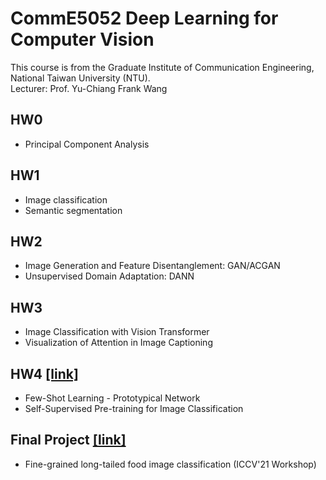 # CommE5052 Deep Learning for Computer Vision
This course is from the Graduate Institute of Communication Engineering, National Taiwan University (NTU).  
Lecturer: Prof. Yu-Chiang Frank Wang

## HW0
* Principal Component Analysis
## HW1
* Image classification
* Semantic segmentation
## HW2
* Image Generation and Feature Disentanglement: GAN/ACGAN
* Unsupervised Domain Adaptation: DANN
## HW3
* Image Classification with Vision Transformer
* Visualization of Attention in Image Captioning
## HW4 [[link]](https://github.com/r09921135/dlcv/tree/master/hw4/hw4-r09921135)
* Few-Shot Learning - Prototypical Network
* Self-Supervised Pre-training for Image Classification
## Final Project [[link]](https://github.com/r09921135/dlcv/tree/master/final/sskd)
* Fine-grained long-tailed food image classification (ICCV'21 Workshop)

